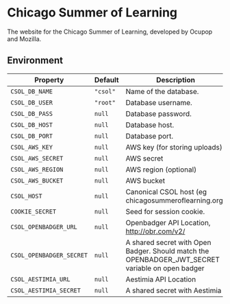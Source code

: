 # Chicago Summer of Learning

The website for the Chicago Summer of Learning, developed by Ocupop and Mozilla.

## Environment

Property          | Default  | Description
------------------|----------|-------------------------
`CSOL_DB_NAME`    | `"csol"` | Name of the database.
`CSOL_DB_USER`    | `"root"` | Database username.
`CSOL_DB_PASS`    | `null`   | Database password.
`CSOL_DB_HOST`    | `null`   | Database host.
`CSOL_DB_PORT`    | `null`   | Database port.
`CSOL_AWS_KEY`    | `null`   | AWS key (for storing uploads)
`CSOL_AWS_SECRET` | `null`   | AWS secret
`CSOL_AWS_REGION` | `null`   | AWS region (optional)
`CSOL_AWS_BUCKET` | `null`   | AWS bucket
`CSOL_HOST`       | `null`   | Canonical CSOL host (eg chicagosummeroflearning.org)
`COOKIE_SECRET`   | `null`   | Seed for session cookie.
`CSOL_OPENBADGER_URL`    | `null` | Openbadger API Location, http://obr.com/v2/
`CSOL_OPENBADGER_SECRET` | `null` | A shared secret with Open Badger. Should match the OPENBADGER_JWT_SECRET variable on open badger
`CSOL_AESTIMIA_URL`      | `null` | Aestimia API Location
`CSOL_AESTIMIA_SECRET`   | `null` | A shared secret with Aestimia